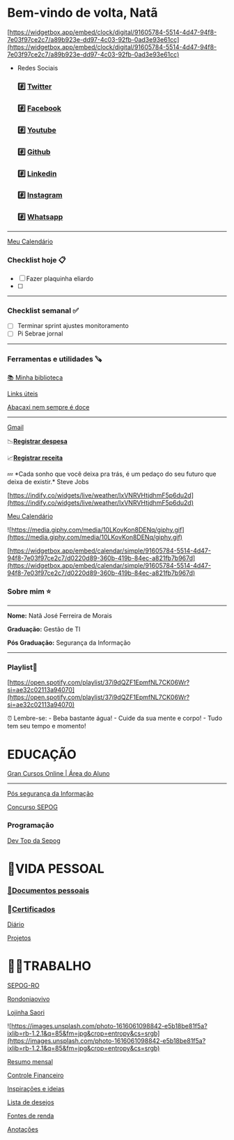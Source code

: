 # Bem-vindo de volta, Natã

[https://widgetbox.app/embed/clock/digital/91605784-5514-4d47-94f8-7e03f97ce2c7/a89b923e-dd97-4c03-92fb-0ad3e93e61cc](https://widgetbox.app/embed/clock/digital/91605784-5514-4d47-94f8-7e03f97ce2c7/a89b923e-dd97-4c03-92fb-0ad3e93e61cc)

- Redes Sociais
  ### **#️⃣ [Twitter](https://twitter.com/netmon_oficial)**
  ### **#️⃣ [Facebook](https://www.facebook.com/brnatajose/)**
  ### **#️⃣ [Youtube](https://www.youtube.com/channel/UCB4_TgnbXnjc7uAMf5317ZA)**
  ### **#️⃣ [Github](https://github.com/brnatajose)**
  ### **#️⃣ [Linkedin](https://www.linkedin.com/in/brnatajose/)**
  ### **#️⃣ [Instagram](https://www.instagram.com/brnata/)**
  ### **#️⃣ [Whatsapp](https://api.whatsapp.com/send?phone=55699992793394)**

---

[Meu Calendário](Bem-vindo%20de%20volta,%20Nata%CC%83%20bc5cbaa4cd864786b596bc950d24138b/Meu%20Calenda%CC%81rio%2077e0f950aa7d4e90a8930e2add879b36.csv)

### Checklist hoje 📋

- [ ] Fazer plaquinha eliardo
- [ ]

---

### Checklist semanal ✅

- [ ] Terminar sprint ajustes monitoramento
- [ ] Pi Sebrae jornal

---

### Ferramentas e utilidades 🪚

[📚 Minha biblioteca](https://drive.google.com/drive/folders/1eWcsGSp9DsyMGzowikRpCPeb3PrWj05l?usp=sharing)

[Links úteis](Bem-vindo%20de%20volta,%20Nata%CC%83%20bc5cbaa4cd864786b596bc950d24138b/Links%20u%CC%81teis%208f4e52651a294c0cbe436ce8ba0fbfa0.md)

[Abacaxi nem sempre é doce](Bem-vindo%20de%20volta,%20Nata%CC%83%20bc5cbaa4cd864786b596bc950d24138b/Abacaxi%20nem%20sempre%20e%CC%81%20doce%20a523ecebbe154a92a7576fc746e9e4f9.md)

---

[Gmail](https://mail.google.com/mail/u/0/#inbox)

📉[**Registrar despesa**](Bem-vindo%20de%20volta,%20Nata%CC%83%20bc5cbaa4cd864786b596bc950d24138b/Controle%20Financeiro%2000cc73bdf05949b4b5814f6109d3e733/Despesas%2074b8ed6011f3461598fee405b565b48e/Registro%20dia%CC%81rio%20de%20despesas%20a60adae8b9024596ae91412e7353588c.csv)

📈[**Registrar receita**](Bem-vindo%20de%20volta,%20Nata%CC%83%20bc5cbaa4cd864786b596bc950d24138b/Controle%20Financeiro%2000cc73bdf05949b4b5814f6109d3e733/Despesas%2074b8ed6011f3461598fee405b565b48e/Registro%20dia%CC%81rio%20de%20despesas%20a60adae8b9024596ae91412e7353588c.csv)

<aside>
💤 *Cada sonho que você deixa pra trás, é um pedaço do seu futuro que deixa de existir.* Steve Jobs

</aside>

[https://indify.co/widgets/live/weather/IxVNRVHtjdhmF5p6du2d](https://indify.co/widgets/live/weather/IxVNRVHtjdhmF5p6du2d)

[Meu Calendário](Bem-vindo%20de%20volta,%20Nata%CC%83%20bc5cbaa4cd864786b596bc950d24138b/Meu%20Calenda%CC%81rio%20d64f9e244a744f6c8c317cb736fd2e22.csv)

![https://media.giphy.com/media/10LKovKon8DENq/giphy.gif](https://media.giphy.com/media/10LKovKon8DENq/giphy.gif)

[https://widgetbox.app/embed/calendar/simple/91605784-5514-4d47-94f8-7e03f97ce2c7/d0220d89-360b-419b-84ec-a821fb7b967d](https://widgetbox.app/embed/calendar/simple/91605784-5514-4d47-94f8-7e03f97ce2c7/d0220d89-360b-419b-84ec-a821fb7b967d)

### Sobre mim ⭐

---

**Nome:** Natã José Ferreira de Morais

**Graduação:** Gestão de TI

**Pós Graduação:** Segurança da Informação

---

### Playlist🎵

[https://open.spotify.com/playlist/37i9dQZF1EpmfNL7CK06Wr?si=ae32c02113a94070](https://open.spotify.com/playlist/37i9dQZF1EpmfNL7CK06Wr?si=ae32c02113a94070)

<aside>
⏰ Lembre-se:
       - Beba bastante água!
       - Cuide da sua mente e corpo!
       - Tudo tem seu tempo e momento!

</aside>

# EDUCAÇÃO

[Gran Cursos Online | Área do Aluno](https://www.grancursosonline.com.br/aluno/assinatura/concursos?q=&estados=RO)

---

[ Pós segurança da Informação](Bem-vindo%20de%20volta,%20Nata%CC%83%20bc5cbaa4cd864786b596bc950d24138b/Po%CC%81s%20seguranc%CC%A7a%20da%20Informac%CC%A7a%CC%83o%20069deda0da73494caa50ce770775ab14.csv)

[ Concurso SEPOG](Bem-vindo%20de%20volta,%20Nata%CC%83%20bc5cbaa4cd864786b596bc950d24138b/Concurso%20SEPOG%202ec1cc5c7bb947d792cf6eed62b9f5fd.csv)

### Programação

[Dev Top da Sepog](https://cursos.alura.com.br/meu-plano-de-estudos-ranoncavalcante-1645040423151-p304304)

# 🙋VIDA PESSOAL

### [📄Documentos pessoais](https://drive.google.com/drive/u/0/folders/1y84zsUY5ZF3SJsW0ssPmtDJbdwJXa7GL)

### 📘[Certificados](https://drive.google.com/drive/folders/1-NpoIrhyinY_B2efzjXpYqfjNwnk5QRR?usp=sharing)

[Diário](Bem-vindo%20de%20volta,%20Nata%CC%83%20bc5cbaa4cd864786b596bc950d24138b/Dia%CC%81rio%205edf4c21f8924776972b4f96b0d2aceb.csv)

[Projetos](Bem-vindo%20de%20volta,%20Nata%CC%83%20bc5cbaa4cd864786b596bc950d24138b/Projetos%2003d25a12dcb44a9a96f7982d5141c6f5.csv)

# 🧑‍💻TRABALHO

[SEPOG-RO](Bem-vindo%20de%20volta,%20Nata%CC%83%20bc5cbaa4cd864786b596bc950d24138b/SEPOG-RO%20107af1ec51734c0d80de60ef7bd64cde.md)

[Rondoniaovivo](Bem-vindo%20de%20volta,%20Nata%CC%83%20bc5cbaa4cd864786b596bc950d24138b/Rondoniaovivo%207d32ad7ac29643f2b1e646e918676978.md)

[Lojinha Saori](https://www.notion.so/Lojinha-Saori-62ec1665cdec4022911b067ba8c5bea1)

![https://images.unsplash.com/photo-1616061098842-e5b18be81f5a?ixlib=rb-1.2.1&q=85&fm=jpg&crop=entropy&cs=srgb](https://images.unsplash.com/photo-1616061098842-e5b18be81f5a?ixlib=rb-1.2.1&q=85&fm=jpg&crop=entropy&cs=srgb)

[Resumo mensal](Bem-vindo%20de%20volta,%20Nata%CC%83%20bc5cbaa4cd864786b596bc950d24138b/Resumo%20mensal%2077795e2f0f87425a8fdff4ac89c7f2a9.csv)

[Controle Financeiro](Bem-vindo%20de%20volta,%20Nata%CC%83%20bc5cbaa4cd864786b596bc950d24138b/Controle%20Financeiro%2000cc73bdf05949b4b5814f6109d3e733.md)

[Inspirações e ideias](Bem-vindo%20de%20volta,%20Nata%CC%83%20bc5cbaa4cd864786b596bc950d24138b/Inspirac%CC%A7o%CC%83es%20e%20ideias%20a5ef4cdd51d94a05a7faef55c8b7c554.md)

[Lista de desejos](Bem-vindo%20de%20volta,%20Nata%CC%83%20bc5cbaa4cd864786b596bc950d24138b/Lista%20de%20desejos%20b7b9398c88e74a36a6aa662ef260f5ea.md)

[Fontes de renda](Bem-vindo%20de%20volta,%20Nata%CC%83%20bc5cbaa4cd864786b596bc950d24138b/Fontes%20de%20renda%2003004e4b859042968decdc9d897f3487.md)

[Anotações ](Bem-vindo%20de%20volta,%20Nata%CC%83%20bc5cbaa4cd864786b596bc950d24138b/Anotac%CC%A7o%CC%83es%2075c58ed7e29d4346b562b7b2f586b896.md)

[](Bem-vindo%20de%20volta,%20Nata%CC%83%20bc5cbaa4cd864786b596bc950d24138b/Untitled%20d61454b6fe4642e0a415a4287a16ffb6.md)
